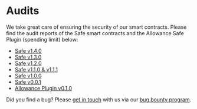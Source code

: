 # Audits

We take great care of ensuring the security of our smart contracts. Please find the audit reports of the Safe smart contracts and the Allowance Safe Plugin (spending limit) below:

* [Safe v1.4.0](https://github.com/safe-global/safe-contracts/blob/v1.4.0/docs/audit_1_4_0.md)
* [Safe v1.3.0](https://github.com/safe-global/safe-contracts/blob/v1.3.0/docs/audit_1_3_0.md)
* [Safe v1.2.0](https://github.com/safe-global/safe-contracts/blob/v1.2.0/docs/audit_1_2_0.md)
* [Safe v1.1.0 & v1.1.1](https://github.com/safe-global/safe-contracts/blob/v1.1.1/docs/audit_1_1_1.md)
* [Safe v1.0.0](https://github.com/safe-global/safe-contracts/blob/v1.1.1/docs/Gnosis_Safe_Formal_Verification_Report_1_0_0.pdf)
* [Safe v0.0.1](https://github.com/safe-global/safe-contracts/blob/v1.1.1/docs/alexey_audit.md)
* [Allowance Plugin v0.1.0](https://github.com/safe-global/safe-modules/blob/47e2b486b0b31d97bab7648a3f76de9038c6e67b/allowances/AllowanceModuleAuditOct2020.md)

Did you find a bug? Please [get in touch](mailto:bounty@safe.global) with us via our [bug bounty program](https://docs.safe.global/safe-core-protocol/security/bug-bounty-program).

